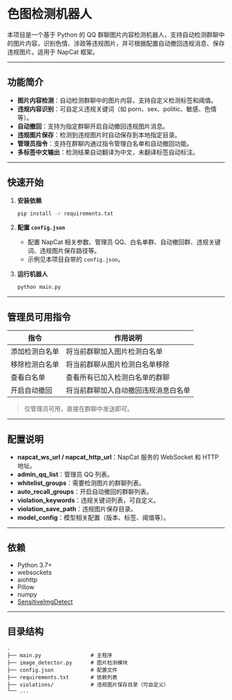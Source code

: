 # 色图检测机器人

本项目是一个基于 Python 的 QQ 群聊图片内容检测机器人，支持自动检测群聊中的图片内容，识别色情、涉政等违规图片，并可根据配置自动撤回违规消息、保存违规图片。适用于 NapCat 框架。

---

## 功能简介

- **图片内容检测**：自动检测群聊中的图片内容，支持自定义检测标签和阈值。
- **违规内容识别**：可自定义违规关键词（如 porn、sex、politic、敏感、色情等）。
- **自动撤回**：支持为指定群聊开启自动撤回违规图片消息。
- **违规图片保存**：检测到违规图片时自动保存到本地指定目录。
- **管理员指令**：支持在群聊内通过指令管理白名单和自动撤回功能。
- **多标签中文输出**：检测结果自动翻译为中文，未翻译标签自动标注。

---

## 快速开始

1. **安装依赖**

   ```bash
   pip install -r requirements.txt
   ```

2. **配置 `config.json`**

   - 配置 NapCat 相关参数、管理员 QQ、白名单群、自动撤回群、违规关键词、违规图片保存路径等。
   - 示例见本项目自带的 `config.json`。

3. **运行机器人**

   ```bash
   python main.py
   ```

---

## 管理员可用指令

| 指令             | 作用说明                                 |
|------------------|------------------------------------------|
| 添加检测白名单   | 将当前群聊加入图片检测白名单              |
| 移除检测白名单   | 将当前群聊从图片检测白名单移除            |
| 查看白名单       | 查看所有已加入检测白名单的群聊            |
| 开启自动撤回     | 将当前群聊加入自动撤回违规消息白名单      |

> 仅管理员可用，直接在群聊中发送即可。

---

## 配置说明

- **napcat_ws_url / napcat_http_url**：NapCat 服务的 WebSocket 和 HTTP 地址。
- **admin_qq_list**：管理员 QQ 列表。
- **whitelist_groups**：需要检测图片的群聊列表。
- **auto_recall_groups**：开启自动撤回的群聊列表。
- **violation_keywords**：违规关键词列表，可自定义。
- **violation_save_path**：违规图片保存目录。
- **model_config**：模型相关配置（版本、标签、阈值等）。

---

## 依赖

- Python 3.7+
- websockets
- aiohttp
- Pillow
- numpy
- [SensitiveImgDetect](https://github.com/W1412X/SensitiveImgDetect)

---

## 目录结构

```
.
├── main.py                # 主程序
├── image_detector.py      # 图片检测模块
├── config.json            # 配置文件
├── requirements.txt       # 依赖列表
├── violations/            # 违规图片保存目录（可自定义）
└── ...
```
